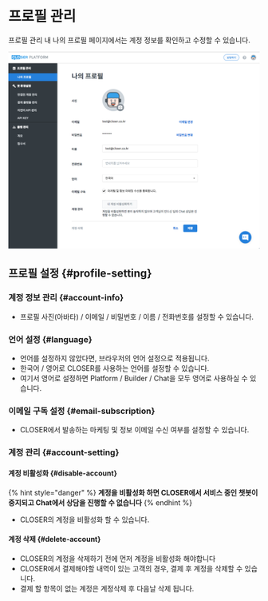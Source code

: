 # 프로필 관리

프로필 관리 내 나의 프로필 페이지에서는 계정 정보를 확인하고 수정할 수 있습니다.

![&#xD504;&#xB85C;&#xD544; &#xAD00;&#xB9AC; &#xD654;&#xBA74; &#xC608;&#xC2DC;](../.gitbook/assets/undefined%20%2824%29.png)

## 프로필 설정 {#profile-setting}

### 계정 정보 관리 {#account-info}

* 프로필 사진\(아바타\) / 이메일 / 비밀번호 / 이름 / 전화번호를 설정할 수 있습니다.

### 언어 설정 {#language}

* 언어를 설정하지 않았다면, 브라우저의 언어 설정으로 적용됩니다.
* 한국어 / 영어로 CLOSER를 사용하는 언어를 설정할 수 있습니다.
* 여기서 영어로 설정하면 Platform / Builder / Chat을 모두 영어로 사용하실 수 있습니다.

### 이메일 구독 설정 {#email-subscription}

* CLOSER에서 발송하는 마케팅 및 정보 이메일 수신 여부를 설정할 수 있습니다.

### 계정 관리 {#account-setting}

#### 계정 비활성화 {#disable-account}

{% hint style="danger" %}
**계정을 비활성화 하면 CLOSER에서 서비스 중인 챗봇이 중지되고 Chat에서 상담을 진행할 수 없습니다**
{% endhint %}

* CLOSER의 계정을 비활성화 할 수 있습니다.

#### 계정 삭제 {#delete-account}

* CLOSER의 계정을 삭제하기 전에 먼저 계정을 비활성화 해야합니다
* CLOSER에서 결제해야할 내역이 있는 고객의 경우, 결제 후 계정을 삭제할 수 있습니다.
* 결제 할 항목이 없는 계정은 계정삭제 후 다음날 삭제 됩니다.

